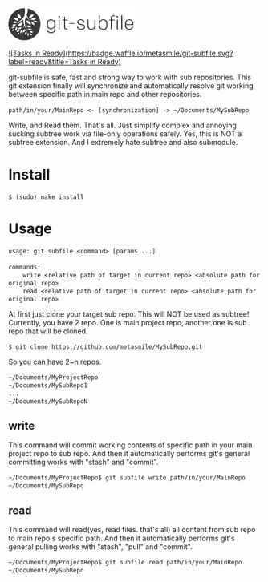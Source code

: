 <img src="https://raw.githubusercontent.com/metasmile/git-subfile/master/icon.png?v=1" width="50%">

[![Tasks in Ready](https://badge.waffle.io/metasmile/git-subfile.svg?label=ready&title=Tasks in Ready)](http://waffle.io/metasmile/git-subfile)

git-subfile is safe, fast and strong way to work with sub repositories. This git extension finally will synchronize and automatically resolve git working between specific path in main repo and other repositories.

``
path/in/your/MainRepo <- [synchronization] -> ~/Documents/MySubRepo
``

Write, and Read them. That's all. Just simplify complex and annoying sucking subtree work via file-only operations safely. Yes, this is NOT a subtree extension. And I extremely hate subtree and also submodule.

# Install

```
$ (sudo) make install
```

# Usage

```
usage: git subfile <command> [params ...]

commands:
    write <relative path of target in current repo> <absolute path for original repo>
    read <relative path of target in current repo> <absolute path for original repo>
```

At first just clone your target sub repo. This will NOT be used as subtree!
Currently, you have 2 repo. One is main project repo, another one is sub repo that will be cloned.

```
$ git clone https://github.com/metasmile/MySubRepo.git
```

So you can have 2~n repos.
```
~/Documents/MyProjectRepo
~/Documents/MySubRepo1
...
~/Documents/MySubRepoN
```

## write

This command will commit working contents of specific path in your main project repo to sub repo. And then it automatically performs git's general committing works with "stash" and "commit".
```
~/Documents/MyProjectRepo$ git subfile write path/in/your/MainRepo ~/Documents/MySubRepo
```

## read

This command will read(yes, read files. that's all) all content from sub repo to main repo's specific path. And then it automatically performs git's general pulling works with "stash", "pull" and "commit".

```
~/Documents/MyProjectRepo$ git subfile read path/in/your/MainRepo ~/Documents/MySubRepo
```
